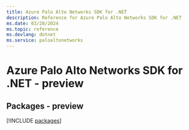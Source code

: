 ```yaml
---
title: Azure Palo Alto Networks SDK for .NET
description: Reference for Azure Palo Alto Networks SDK for .NET
ms.date: 03/28/2024
ms.topic: reference
ms.devlang: dotnet
ms.service: paloaltonetworks
---
```

# Azure Palo Alto Networks SDK for .NET - preview
## Packages - preview
[!INCLUDE [packages](palo-alto-networks-index.md)]